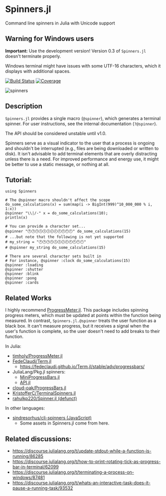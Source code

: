 # Spinners.jl

Command line spinners in Julia with Unicode support

## Warning for Windows users



__Important:__ Use the development version! Version 0.3 of `Spinners.jl` doesn't terminate properly.

Windows terminal might have issues with some UTF-16 characters, which it displays with additional spaces.

[![Build Status](https://github.com/AshlinHarris/Spinners.jl/actions/workflows/ci.yml/badge.svg)](https://github.com/AshlinHarris/Spinners.jl/actions/workflows/ci.yml) [![Coverage](https://codecov.io/gh/ashlinharris/Spinners.jl/branch/main/graph/badge.svg)](https://codecov.io/gh/AshlinHarris/Spinners.jl)

![spinners](https://user-images.githubusercontent.com/90787010/189241813-9ff87134-7b57-4e53-829b-32c6bc660851.gif)

## Description

`Spinners.jl` provides a single macro (`@spinner`), which generates a terminal spinner.
For user instructions, see the internal documentation (`?@spinner`).

The API should be considered unstable until v1.0.

Spinners serve as a visual indicator to the user that a process is ongoing and shouldn't be interrupted (e.g., files are being downloaded or written to disk).
It isn't advisable to add terminal elements that are overly distracting unless there is a need.
For improved performance and energy use, it might be better to use a static message, or nothing at all.

## Tutorial:
```
using Spinners

# The @spinner macro shouldn't affect the scope
do_some_calculations(x) = sum(map(i -> BigInt(999)^10_000_000 % i, 1:x))
@spinner "\\|/-" x = do_some_calculations(10);
println(x)

# You can provide a character set...
@spinner "🕐🕑🕒🕓🕔🕕🕖🕗🕘🕙🕚🕛" do_some_calculations(15)
# ...but note that the following is not yet supported
# my_string = "🕐🕑🕒🕓🕔🕕🕖🕗🕘🕙🕚🕛"
# @spinner my_string do_some_calculations(15)

# There are several character sets built in
# For instance, @spinner :clock do_some_calculations(15)
@spinner :loading
@spinner :shutter
@spinner :blink
@spinner :pong
@spinner :cards
```

## Related Works

I highly recommend [ProgressMeter.jl](https://github.com/timholy/ProgressMeter.jl). This package includes spinning progress meters, which must be updated at points within the function being measured.
In contrast, `Spinners.jl.@spinner` treats the user function as a black box. It can't measure progress, but it receives a signal when the user's function is complete, so the user doesn't need to add breaks to their function.

In Julia:
- [timholy/ProgressMeter.jl](https://github.com/timholy/ProgressMeter.jl)
- [FedeClaudi/Term.jl](https://github.com/FedeClaudi/Term.jl)
  - https://fedeclaudi.github.io/Term.jl/stable/adv/progressbars/
- JuliaLang/Pkg.jl spinners:
  - [MiniProgressBars.jl](https://github.com/JuliaLang/Pkg.jl/blob/master/src/MiniProgressBars.jl)
  - [API.jl](https://github.com/JuliaLang/Pkg.jl/blob/master/src/API.jl)
- [cloud-oak/ProgressBars.jl](https://github.com/cloud-oak/ProgressBars.jl)
- [KristofferC/TerminalSpinners.jl](https://github.com/KristofferC/TerminalSpinners.jl)
- [rahulkp220/Spinner.jl (defunct)](https://github.com/rahulkp220/Spinner.jl)
  
In other languages:
- [sindresorhus/cli-spinners (JavaScript)](https://github.com/sindresorhus/cli-spinners)
  - Some assets in Spinners.jl come from here.

## Related discussions:
- https://discourse.julialang.org/t/update-stdout-while-a-function-is-running/86285
- https://discourse.julialang.org/t/how-to-print-rotating-tick-as-progress-bar-in-terminal/62099
- https://discourse.julialang.org/t/terminating-a-process-on-windows/87481
- https://discourse.julialang.org/t/whats-an-interactive-task-does-it-pause-a-running-task/93532
  
